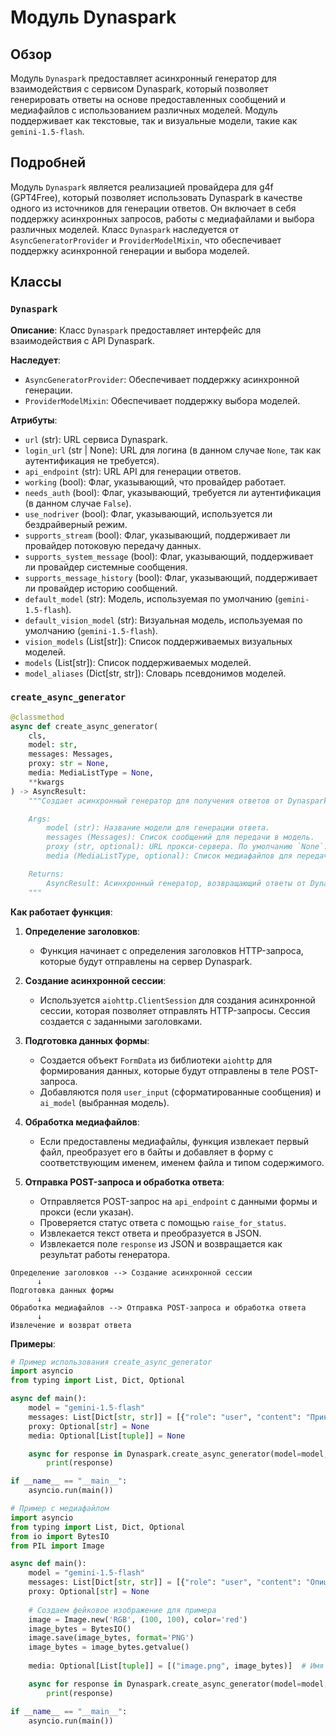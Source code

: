 # Модуль Dynaspark

## Обзор

Модуль `Dynaspark` предоставляет асинхронный генератор для взаимодействия с сервисом Dynaspark, который позволяет генерировать ответы на основе предоставленных сообщений и медиафайлов с использованием различных моделей.
Модуль поддерживает как текстовые, так и визуальные модели, такие как `gemini-1.5-flash`.

## Подробней

Модуль `Dynaspark` является реализацией провайдера для g4f (GPT4Free), который позволяет использовать Dynaspark в качестве одного из источников для генерации ответов. Он включает в себя поддержку асинхронных запросов, работы с медиафайлами и выбора различных моделей. Класс `Dynaspark` наследуется от `AsyncGeneratorProvider` и `ProviderModelMixin`, что обеспечивает поддержку асинхронной генерации и выбора моделей.

## Классы

### `Dynaspark`

**Описание**: Класс `Dynaspark` предоставляет интерфейс для взаимодействия с API Dynaspark.

**Наследует**:
- `AsyncGeneratorProvider`: Обеспечивает поддержку асинхронной генерации.
- `ProviderModelMixin`: Обеспечивает поддержку выбора моделей.

**Атрибуты**:
- `url` (str): URL сервиса Dynaspark.
- `login_url` (str | None): URL для логина (в данном случае `None`, так как аутентификация не требуется).
- `api_endpoint` (str): URL API для генерации ответов.
- `working` (bool): Флаг, указывающий, что провайдер работает.
- `needs_auth` (bool): Флаг, указывающий, требуется ли аутентификация (в данном случае `False`).
- `use_nodriver` (bool): Флаг, указывающий, используется ли бездрайверный режим.
- `supports_stream` (bool): Флаг, указывающий, поддерживает ли провайдер потоковую передачу данных.
- `supports_system_message` (bool): Флаг, указывающий, поддерживает ли провайдер системные сообщения.
- `supports_message_history` (bool): Флаг, указывающий, поддерживает ли провайдер историю сообщений.
- `default_model` (str): Модель, используемая по умолчанию (`gemini-1.5-flash`).
- `default_vision_model` (str): Визуальная модель, используемая по умолчанию (`gemini-1.5-flash`).
- `vision_models` (List[str]): Список поддерживаемых визуальных моделей.
- `models` (List[str]): Список поддерживаемых моделей.
- `model_aliases` (Dict[str, str]): Словарь псевдонимов моделей.

### `create_async_generator`

```python
@classmethod
async def create_async_generator(
    cls,
    model: str,
    messages: Messages,
    proxy: str = None,
    media: MediaListType = None,
    **kwargs
) -> AsyncResult:
    """Создает асинхронный генератор для получения ответов от Dynaspark.

    Args:
        model (str): Название модели для генерации ответа.
        messages (Messages): Список сообщений для передачи в модель.
        proxy (str, optional): URL прокси-сервера. По умолчанию `None`.
        media (MediaListType, optional): Список медиафайлов для передачи в модель. По умолчанию `None`.

    Returns:
        AsyncResult: Асинхронный генератор, возвращающий ответы от Dynaspark.
    """
```

**Как работает функция**:

1. **Определение заголовков**:
   - Функция начинает с определения заголовков HTTP-запроса, которые будут отправлены на сервер Dynaspark.

2. **Создание асинхронной сессии**:
   - Используется `aiohttp.ClientSession` для создания асинхронной сессии, которая позволяет отправлять HTTP-запросы. Сессия создается с заданными заголовками.

3. **Подготовка данных формы**:
   - Создается объект `FormData` из библиотеки `aiohttp` для формирования данных, которые будут отправлены в теле POST-запроса.
   - Добавляются поля `user_input` (сформатированные сообщения) и `ai_model` (выбранная модель).

4. **Обработка медиафайлов**:
   - Если предоставлены медиафайлы, функция извлекает первый файл, преобразует его в байты и добавляет в форму с соответствующим именем, именем файла и типом содержимого.

5. **Отправка POST-запроса и обработка ответа**:
   - Отправляется POST-запрос на `api_endpoint` с данными формы и прокси (если указан).
   - Проверяется статус ответа с помощью `raise_for_status`.
   - Извлекается текст ответа и преобразуется в JSON.
   - Извлекается поле `response` из JSON и возвращается как результат работы генератора.

```
Определение заголовков --> Создание асинхронной сессии
      ↓
Подготовка данных формы
      ↓
Обработка медиафайлов --> Отправка POST-запроса и обработка ответа
      ↓
Извлечение и возврат ответа
```

**Примеры**:

```python
# Пример использования create_async_generator
import asyncio
from typing import List, Dict, Optional

async def main():
    model = "gemini-1.5-flash"
    messages: List[Dict[str, str]] = [{"role": "user", "content": "Привет!"}]
    proxy: Optional[str] = None
    media: Optional[List[tuple]] = None

    async for response in Dynaspark.create_async_generator(model=model, messages=messages, proxy=proxy, media=media):
        print(response)

if __name__ == "__main__":
    asyncio.run(main())
```
```python
# Пример с медиафайлом
import asyncio
from typing import List, Dict, Optional
from io import BytesIO
from PIL import Image

async def main():
    model = "gemini-1.5-flash"
    messages: List[Dict[str, str]] = [{"role": "user", "content": "Опиши изображение."}]
    proxy: Optional[str] = None
    
    # Создаем фейковое изображение для примера
    image = Image.new('RGB', (100, 100), color='red')
    image_bytes = BytesIO()
    image.save(image_bytes, format='PNG')
    image_bytes = image_bytes.getvalue()
    
    media: Optional[List[tuple]] = [("image.png", image_bytes)]  # Имя файла и байты

    async for response in Dynaspark.create_async_generator(model=model, messages=messages, proxy=proxy, media=media):
        print(response)

if __name__ == "__main__":
    asyncio.run(main())